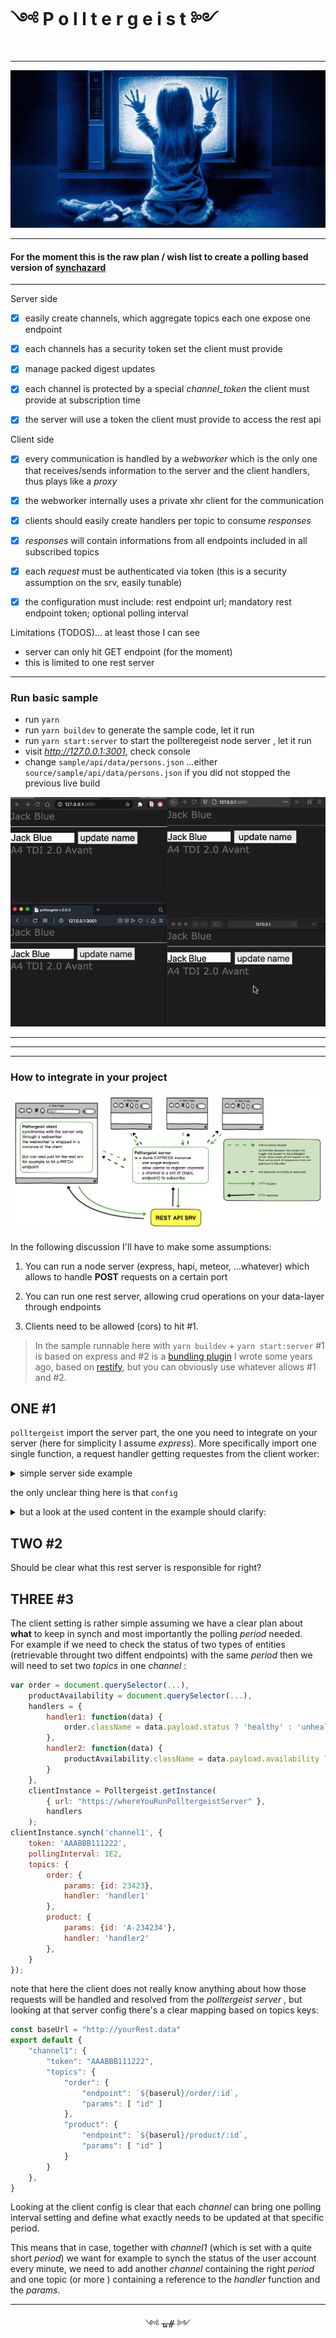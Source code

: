 # ༺ P o l l t e r g e i s t ༻
---
![Polltergeist](https://github.com/fedeghe/polltergeist/blob/master/source/sample/cli/media/poltergeist_eventbrite.jpg?raw=true)

---

#### For the moment this is the raw plan / wish list to create a **polling** based version of [synchazard](https://github.com/fedeghe/synchazard)  

---
Server side
- [x] easily create channels, which aggregate topics each one expose one endpoint
- [x] each channels has a security token set the client must provide
- [x] manage packed digest updates
- [x] each channel is protected by a special _channel\_token_ the client must provide at subscription time
- [x] the server will use a token the client must provide to access the rest api


Client side
- [x] every communication is handled by a _webworker_ which is the only one that receives/sends information to the server and the client handlers, thus plays like a _proxy_
- [x] the webworker internally uses a private xhr client for the communication
- [x] clients should easily create handlers per topic to consume _responses_
- [x] _responses_ will contain informations from all endpoints included in all subscribed topics
- [x] each _request_ must be authenticated via token (this is a security assumption on the srv, easily tunable)
- [x] the configuration must include: rest endpoint url; mandatory rest endpoint token; optional polling interval


Limitations (TODOS)... at least those I can see
- server can only hit GET endpoint (for the moment)
- this is limited to one rest server


---
### Run basic sample
- run `yarn`
- run `yarn buildev` to generate the sample code, let it run
- run `yarn start:server` to start the pollteregeist node server , let it run
- visit _http://127.0.0.1:3001_, check console 
- change `sample/api/data/persons.json` ...either `source/sample/api/data/persons.json` if you did not stopped the previous live build 

![wtf](https://github.com/fedeghe/polltergeist/blob/master/source/docs/record.gif?raw=true)


---
---
---
### How to integrate in your project

![wtf](https://github.com/fedeghe/polltergeist/blob/master/source/docs/polltergeist.png?raw=true)

In the following discussion I'll have to make some assumptions:

1) You can run a node server (express, hapi, meteor, ...whatever) which allows to handle **POST** requests on a certain port

2) You can run one rest server, allowing crud operations on your data-layer through endpoints  

3) Clients need to be allowed (cors) to hit #1.  


> In the sample runnable here with `yarn buildev` + `yarn start:server` #1 is based on express and #2 is a [bundling plugin](https://www.npmjs.com/package/malta-restify) I wrote some years ago, based on [restify](https://www.npmjs.com/package/restify), but you can obviously use whatever allows #1 and #2.

## ONE #1  
`polltergeist` import the server part, the one you need to integrate on your server (here for simplicity I assume _express_). More specifically import one single function, a request handler getting requestes from the client worker:  
<details>
<summary>simple server side example</summary>

``` js  
const config = require('./config.json'),
    express = require('express'),
    cors = require('cors'),
    bodyParser = require("body-parser"),
    port = 5034,
    app = express(),
    PolltergeistServerHandler = require('polltergeist'),
    onErr = console.error;

app.use(cors());
app.use(bodyParser.urlencoded({ extended: false }));
app.use(bodyParser.json());

const handleRequest = (req, res) => {
    res.setHeader('Content-Type', 'application/json');
    const { body } = req,
        sender = r => res.send(
          JSON.stringify(r)
        ).end();

    PolltergeistServerHandler({
        body, sender, config, onErr
    }).then(r => {/* Shut up */});
};
// free to use any path here
// client should anyway be in synch
app.post('/', handleRequest);
app.listen(
    port,
    () => log(`Example app listening on port ${port}`)
);
```
</details>

the only unclear thing here is that `config`

<details>
<summary>but a look at the used content in the example should clarify:</summary>

``` js  
{
    "channel1": {
        "token": "AAABBB111222",
        "topics": {
            "persons": {
                "endpoint": "http://127.0.0.1:3002/person/:id",
                "params": [
                    "id"
                ]
            }
        }
    },
    "channel2": {
        "token": "CCCDDD333444",
        "topics": {
            "cars": {
                "endpoint": "http://127.0.0.1:3002/car/:id",
                "params": [
                    "id"
                ]
            }
        }
    }
}
```
</details>

## TWO #2  
Should be clear what this rest server is responsible for right? 

## THREE #3  
The client setting is rather simple assuming we have a clear plan about **what** to keep in synch and most importantly the polling _period_ needed.  
For example if we need to check the status of two types of entities (retrievable throught two diffent endpoints) with the same _period_ then we will need to set two _topics_ in one _channel_ : 

``` js
var order = document.querySelector(...),
    productAvailability = document.querySelector(...),
    handlers = {
        handler1: function(data) {
            order.className = data.payload.status ? 'healthy' : 'unhealthy'
        },
        handler2: function(data) {
            productAvailability.className = data.payload.availability ? 'available' : 'unavailable'
        }
    },
    clientInstance = Polltergeist.getInstance(
        { url: "https://whereYouRunPolltergeistServer" },
        handlers
    );
clientInstance.synch('channel1', {
    token: 'AAABBB111222',
    pollingInterval: 1E2,
    topics: {
        order: {
            params: {id: 23423},
            handler: 'handler1'
        },
      	product: {
            params: {id: 'A-234234'},
            handler: 'handler2'
        },
    }
});
```

note that here the client does not really know anything about how those requests will be handled and resolved from the _polltergeist server_ , but looking at that server config there's a clear mapping based on topics keys:  

``` js 
const baseUrl = "http://yourRest.data"
export default {
    "channel1": {
        "token": "AAABBB111222",
        "topics": {
            "order": {
                "endpoint": `${baserul}/order/:id`,
                "params": [ "id" ]
            },
            "product": {
                "endpoint": `${baserul}/product/:id`,
                "params": [ "id" ]
            }
        }
    },
}
```

Looking at the client config is clear that each _channel_ can bring one polling interval setting and define what exactly needs to be updated at that specific period.  

This means that in case, together with _channel1_ (which is set with a quite short _period_) we want for example to synch the status of the user account every minute, we need to add another _channel_ containing the right _period_ and one topic (or more ) containing a reference to the _handler_ function and the _params_.

---

<div style="text-align:center">༺ ᚗᚌ ༻</div>


